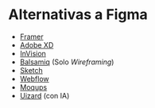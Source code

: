# Alternativas a Figma

* [Framer](https://www.framer.com)
* [Adobe XD](https://www.adobe.com/es/products/xd/learn/get-started-xd-prototype.html)
* [InVision](https://www.invisionapp.com)
* [Balsamiq](https://balsamiq.com) (Solo _Wireframing_)
* [Sketch](https://www.sketch.com)
* [Webflow](https://webflow.com)
* [Moqups](https://moqups.com)
* [Uizard](https://uizard.io/) (con IA)
